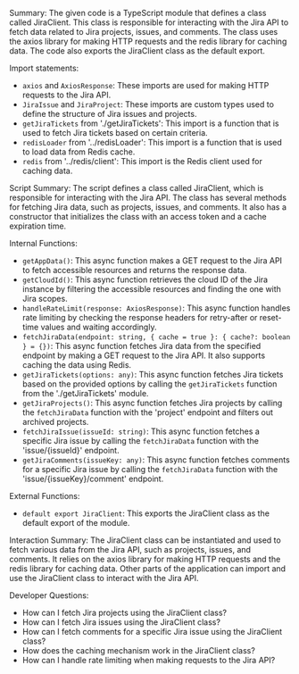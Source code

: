 Summary:
The given code is a TypeScript module that defines a class called JiraClient. This class is responsible for interacting with the Jira API to fetch data related to Jira projects, issues, and comments. The class uses the axios library for making HTTP requests and the redis library for caching data. The code also exports the JiraClient class as the default export.

Import statements:
- `axios` and `AxiosResponse`: These imports are used for making HTTP requests to the Jira API.
- `JiraIssue` and `JiraProject`: These imports are custom types used to define the structure of Jira issues and projects.
- `getJiraTickets` from './getJiraTickets': This import is a function that is used to fetch Jira tickets based on certain criteria.
- `redisLoader` from '../redisLoader': This import is a function that is used to load data from Redis cache.
- `redis` from '../redis/client': This import is the Redis client used for caching data.

Script Summary:
The script defines a class called JiraClient, which is responsible for interacting with the Jira API. The class has several methods for fetching Jira data, such as projects, issues, and comments. It also has a constructor that initializes the class with an access token and a cache expiration time.

Internal Functions:
- `getAppData()`: This async function makes a GET request to the Jira API to fetch accessible resources and returns the response data.
- `getCloudId()`: This async function retrieves the cloud ID of the Jira instance by filtering the accessible resources and finding the one with Jira scopes.
- `handleRateLimit(response: AxiosResponse)`: This async function handles rate limiting by checking the response headers for retry-after or reset-time values and waiting accordingly.
- `fetchJiraData(endpoint: string, { cache = true }: { cache?: boolean } = {})`: This async function fetches Jira data from the specified endpoint by making a GET request to the Jira API. It also supports caching the data using Redis.
- `getJiraTickets(options: any)`: This async function fetches Jira tickets based on the provided options by calling the `getJiraTickets` function from the './getJiraTickets' module.
- `getJiraProjects()`: This async function fetches Jira projects by calling the `fetchJiraData` function with the 'project' endpoint and filters out archived projects.
- `fetchJiraIssue(issueId: string)`: This async function fetches a specific Jira issue by calling the `fetchJiraData` function with the 'issue/{issueId}' endpoint.
- `getJiraComments(issueKey: any)`: This async function fetches comments for a specific Jira issue by calling the `fetchJiraData` function with the 'issue/{issueKey}/comment' endpoint.

External Functions:
- `default export JiraClient`: This exports the JiraClient class as the default export of the module.

Interaction Summary:
The JiraClient class can be instantiated and used to fetch various data from the Jira API, such as projects, issues, and comments. It relies on the axios library for making HTTP requests and the redis library for caching data. Other parts of the application can import and use the JiraClient class to interact with the Jira API.

Developer Questions:
- How can I fetch Jira projects using the JiraClient class?
- How can I fetch Jira issues using the JiraClient class?
- How can I fetch comments for a specific Jira issue using the JiraClient class?
- How does the caching mechanism work in the JiraClient class?
- How can I handle rate limiting when making requests to the Jira API?